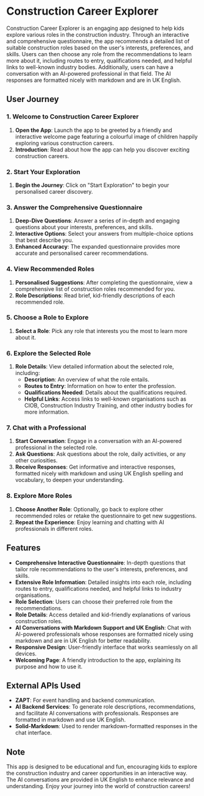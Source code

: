 # Construction Career Explorer

Construction Career Explorer is an engaging app designed to help kids explore various roles in the construction industry. Through an interactive and comprehensive questionnaire, the app recommends a detailed list of suitable construction roles based on the user's interests, preferences, and skills. Users can then choose any role from the recommendations to learn more about it, including routes to entry, qualifications needed, and helpful links to well-known industry bodies. Additionally, users can have a conversation with an AI-powered professional in that field. The AI responses are formatted nicely with markdown and are in UK English.

## User Journey

### 1. Welcome to Construction Career Explorer

1. **Open the App**: Launch the app to be greeted by a friendly and interactive welcome page featuring a colourful image of children happily exploring various construction careers.
2. **Introduction**: Read about how the app can help you discover exciting construction careers.

### 2. Start Your Exploration

1. **Begin the Journey**: Click on "Start Exploration" to begin your personalised career discovery.

### 3. Answer the Comprehensive Questionnaire

1. **Deep-Dive Questions**: Answer a series of in-depth and engaging questions about your interests, preferences, and skills.
2. **Interactive Options**: Select your answers from multiple-choice options that best describe you.
3. **Enhanced Accuracy**: The expanded questionnaire provides more accurate and personalised career recommendations.

### 4. View Recommended Roles

1. **Personalised Suggestions**: After completing the questionnaire, view a comprehensive list of construction roles recommended for you.
2. **Role Descriptions**: Read brief, kid-friendly descriptions of each recommended role.

### 5. Choose a Role to Explore

1. **Select a Role**: Pick any role that interests you the most to learn more about it.

### 6. Explore the Selected Role

1. **Role Details**: View detailed information about the selected role, including:
   - **Description**: An overview of what the role entails.
   - **Routes to Entry**: Information on how to enter the profession.
   - **Qualifications Needed**: Details about the qualifications required.
   - **Helpful Links**: Access links to well-known organisations such as CIOB, Construction Industry Training, and other industry bodies for more information.

### 7. Chat with a Professional

1. **Start Conversation**: Engage in a conversation with an AI-powered professional in the selected role.
2. **Ask Questions**: Ask questions about the role, daily activities, or any other curiosities.
3. **Receive Responses**: Get informative and interactive responses, formatted nicely with markdown and using UK English spelling and vocabulary, to deepen your understanding.

### 8. Explore More Roles

1. **Choose Another Role**: Optionally, go back to explore other recommended roles or retake the questionnaire to get new suggestions.
2. **Repeat the Experience**: Enjoy learning and chatting with AI professionals in different roles.

## Features

- **Comprehensive Interactive Questionnaire**: In-depth questions that tailor role recommendations to the user's interests, preferences, and skills.
- **Extensive Role Information**: Detailed insights into each role, including routes to entry, qualifications needed, and helpful links to industry organisations.
- **Role Selection**: Users can choose their preferred role from the recommendations.
- **Role Details**: Access detailed and kid-friendly explanations of various construction roles.
- **AI Conversations with Markdown Support and UK English**: Chat with AI-powered professionals whose responses are formatted nicely using markdown and are in UK English for better readability.
- **Responsive Design**: User-friendly interface that works seamlessly on all devices.
- **Welcoming Page**: A friendly introduction to the app, explaining its purpose and how to use it.

## External APIs Used

- **ZAPT**: For event handling and backend communication.
- **AI Backend Services**: To generate role descriptions, recommendations, and facilitate AI conversations with professionals. Responses are formatted in markdown and use UK English.
- **Solid-Markdown**: Used to render markdown-formatted responses in the chat interface.

## Note

This app is designed to be educational and fun, encouraging kids to explore the construction industry and career opportunities in an interactive way. The AI conversations are provided in UK English to enhance relevance and understanding. Enjoy your journey into the world of construction careers!
